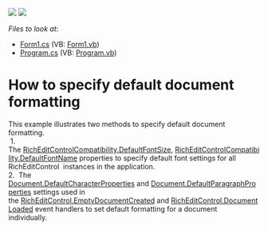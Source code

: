 <!-- default badges list -->
[![](https://img.shields.io/badge/Open_in_DevExpress_Support_Center-FF7200?style=flat-square&logo=DevExpress&logoColor=white)](https://supportcenter.devexpress.com/ticket/details/E1398)
[![](https://img.shields.io/badge/📖_How_to_use_DevExpress_Examples-e9f6fc?style=flat-square)](https://docs.devexpress.com/GeneralInformation/403183)
<!-- default badges end -->
<!-- default file list -->
*Files to look at*:

* [Form1.cs](./CS/DefaultDocumentSettingsExample/Form1.cs) (VB: [Form1.vb](./VB/DefaultDocumentSettingsExample/Form1.vb))
* [Program.cs](./CS/DefaultDocumentSettingsExample/Program.cs) (VB: [Program.vb](./VB/DefaultDocumentSettingsExample/Program.vb))
<!-- default file list end -->
# How to specify default document formatting


This example illustrates two methods to specify default document formatting.<br> 1. The <a href="http://help.devexpress.com/#CoreLibraries/DevExpressXtraRichEditRichEditControlCompatibility_DefaultFontSizetopic">RichEditControlCompatibility.DefaultFontSize</a>, <a href="http://help.devexpress.com/#CoreLibraries/DevExpressXtraRichEditRichEditControlCompatibility_DefaultFontNametopic">RichEditControlCompatibility.DefaultFontName</a> properties to specify default font settings for all RichEditControl  instances in the application.<br>2.  The <a href="http://help.devexpress.com/#CoreLibraries/DevExpressXtraRichEditAPINativeDocument_DefaultCharacterPropertiestopic">Document.DefaultCharacterProperties</a> and <a href="http://help.devexpress.com/#CoreLibraries/DevExpressXtraRichEditAPINativeDocument_DefaultParagraphPropertiestopic">Document.DefaultParagraphProperties</a> settings used in the <a href="http://help.devexpress.com/#WindowsForms/DevExpressXtraRichEditRichEditControl_EmptyDocumentCreatedtopic">RichEditControl.EmptyDocumentCreated</a> and <a href="http://help.devexpress.com/#WindowsForms/DevExpressXtraRichEditRichEditControl_DocumentLoadedtopic">RichEditControl.DocumentLoaded</a> event handlers to set default formatting for a document individually. 

<br/>


